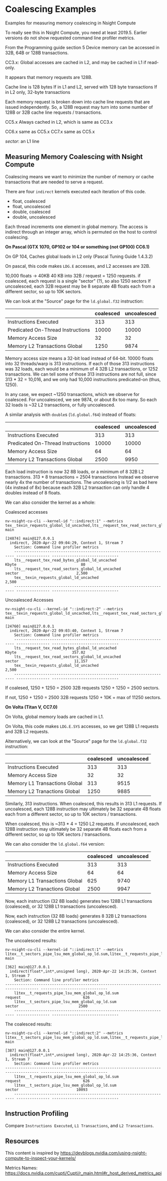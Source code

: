 # Coalescing Examples

Examples for measuring memory coalescing in Nsight Compute

To really see this in Nsight Compute, you need at least 2019.5.
Earlier versions do not show requested command line profiler metrics.


From the Programming guide section 5
Device memory can be accessed in 32B, 64B or 128B transactions.


CC3.x: 
Global accesses are cached in L2, and may be cached in L1 if read-only.

It appears that memory requests are 128B.

Cache line is 128 bytes
If in L1 and L2, served with 128 byte transactions
If in L2 only, 32-byte transactions

Each memory request is broken down into cache line requests that are issued independently. So, a 128B request may turn into some number of 128B or 32B cache line requests / transactions.

CC5.x
 Always cached in L2, which is same as CC3.x

CC6.x same as CC5.x
CC7.x same as CC5.x

*sector*: an L1 line

## Measuring Memory Coalescing with Nsight Compute

Coalescing means we want to minimize the number of memory or cache transactions that are needed to serve a request.

There are four `indirect` kernels executed each iteration of this code.
* float, coalesced
* float, uncoalesced
* double, coalesced
* double, uncoalesced

Each thread increments one element in global memory.
The access is indirect through an integer array, which is permuted on the host to control coalescing.

**On Pascal (GTX 1070, GP102 or 104 or something (not GP100) CC6.1)**

On GP 104, Caches global loads in L2 only (Pascal Tuning Guide 1.4.3.2)

On pascal, this code makes `LDG.E` accesses, and L2 accesses are 32B.

10,000 floats -> 40KB
40 KB into 32B / request = 1250 requests.
if coalesced, each request is a single "sector" (?), so also 1250 sectors
If uncoalesced, each 32B request may be 8 separate 4B floats each from a different sector, so up to 10K sectors.


We can look at the "Source" page for the `ld.global.f32` instruction:

| | coalesced | uncoalesced |
|-|-|-|
| Instructions Executed | 313 | 313 |
| Predicated On-Thread Instructions | 10000 | 10000 |
| Memory Access Size | 32 | 32 |
| Memory L2 Transactions Global | 1250 | 9874 |

Memory access size means a 32-bit load instead of 64-bit.
10000 floats into 32 threads/warp is 313 instructions.
If each of those 313 instructions was 32 loads, each would be a minimum of 4 32B L2 transactions, or 1252 transactions.
We can tell some of those 313 instructions are not full, since 313 * 32 = 10,016, and we only had 10,000 instructions predicated-on (thus, 1250).

In any case, we expect ~1250 transactions, which we observe for coalesced.
For uncoalesced, we see 9874, or about 8x too many.
So each 32 loads is ~32 L2 transactions, or fully uncoalesced.

A similar analysis with `double`s (`ld.global.f64`) instead of floats: 

| | coalesced | uncoalesced |
|-|-|-|
| Instructions Executed | 313 | 313 |
| Predicated On-Thread Instructions | 10000 | 10000 |
| Memory Access Size | 64 | 64 |
| Memory L2 Transactions Global | 2500 | 9950 |

Each load instruction is now 32 8B loads, or a minimum of 8 32B L2 transactions.
313 * 8 transactions = 2504 transactions
Instead we observe nearly 4x the number of transactions.
The uncoalescing is 1/2 as bad here (4x instead of 8x) because each 32B L2 transaction can only handle 4 doubles instead of 8 floats.

We can also consider the kernel as a whole:

Coalesced accesses
```
nv-nsight-cu-cli --kernel-id "::indirect:1" --metrics tex__texin_requests_global_ld_uncached,lts__request_tex_read_sectors_global_ld_uncached,lts__request_tex_read_bytes_global_ld_uncached main
```

```
[24874] main@127.0.0.1
  indirect, 2020-Apr-22 09:04:29, Context 1, Stream 7
    Section: Command line profiler metrics
    ---------------------------------------------------------------------- --------------- ------------------------------
    lts__request_tex_read_bytes_global_ld_uncached                                   Kbyte                             80
    lts__request_tex_read_sectors_global_ld_uncached                                sector                          2,500
    tex__texin_requests_global_ld_uncached                                                                          2,500
    ---------------------------------------------------------------------- --------------- ------------------------------
```

Uncoalesced Accesses
```
nv-nsight-cu-cli --kernel-id "::indirect:2" --metrics tex__texin_requests_global_ld_uncached,lts__request_tex_read_sectors_global_ld_uncached,lts__request_tex_read_bytes_global_ld_uncached main
```

```
[24760] main@127.0.0.1
  indirect, 2020-Apr-22 09:03:40, Context 1, Stream 7
    Section: Command line profiler metrics
    ---------------------------------------------------------------------- --------------- ------------------------------
    lts__request_tex_read_bytes_global_ld_uncached                                   Kbyte                         357.02
    lts__request_tex_read_sectors_global_ld_uncached                                sector                         11,157
    tex__texin_requests_global_ld_uncached                                                                          2,500
    ---------------------------------------------------------------------- --------------- ------------------------------
```

If coalesed, 1250 + 1250 = 2500 32B requests
1250 + 1250 = 2500 sectors.

If not, 1250 + 1250 = 2500 32B requests
1250 + 10K = max of 11250 sectors.


**On Volta (Titan V, CC7.0)**

On Volta, global memory loads are cached in L1.

On Volta, this code makes `LDG.E.SYS` accesses, so we get 128B L1 requests and 32B L2 requests.

Alternatively, we can look at the "Source" page for the `ld.global.f32` instruction:

| | coalesced | uncoalesced |
|-|-|-|
| Instructions Executed | 313 | 313 |
| Memory Access Size | 32 | 32 |
| Memory L1 Transactions Global | 313 | 9515 |
| Memory L2 Tranactions Global | 1250 | 9885 |

Similarly, 313 instructions.
When coalesced, this results in 313 L1 requests.
If uncoalesced, each 128B instruction may ultimately be 32 separate 4B floats each from a different sector, so up to 10K sectors / transactions.

When coalesced, this is ~313 * 4 = 1250 L2 requests.
If uncoalesced, each 128B instruction may ultimately be 32 separate 4B floats each from a different sector, so up to 10K sectors / transactions.

We can also consider the `ld.global.f64` version:

| | coalesced | uncoalesced |
|-|-|-|
| Instructions Executed | 313 | 313 |
| Memory Access Size | 64 | 64 |
| Memory L1 Transactions Global | 625 | 9740 |
| Memory L2 Tranactions Global | 2500 | 9947 |

Now, each instruction (32 8B loads) generates two 128B L1 transactions (coalesced), or 32 128B L1 transactions (uncoalesced).

Now, each instruction (32 8B loads) generates 8 32B L2 transactions (coalesced), or 32 128B L2 transactions (uncoalesced).

We can also consider the entire kernel.

The uncoalesced results:
```
nv-nsight-cu-cli --kernel-id "::indirect:1" --metrics l1tex__t_sectors_pipe_lsu_mem_global_op_ld.sum,l1tex__t_requests_pipe_lsu_mem_global_op_ld.sum main
```

```
[362] main@127.0.0.1
  indirect(float*,int*,unsigned long), 2020-Apr-22 14:25:36, Context 1, Stream 7
    Section: Command line profiler metrics
---------------------------------------------------------------------- --------------- ------------------------------
    l1tex__t_requests_pipe_lsu_mem_global_op_ld.sum                                request                            626
    l1tex__t_sectors_pipe_lsu_mem_global_op_ld.sum                                  sector                           2500
    ---------------------------------------------------------------------- --------------- ------------------------------
```

The coalesced results:
```
nv-nsight-cu-cli --kernel-id "::indirect:2" --metrics l1tex__t_sectors_pipe_lsu_mem_global_op_ld.sum,l1tex__t_requests_pipe_lsu_mem_global_op_ld.sum main
```

```
[387] main@127.0.0.1
  indirect(float*,int*,unsigned long), 2020-Apr-22 14:25:36, Context 1, Stream 7
    Section: Command line profiler metrics
---------------------------------------------------------------------- --------------- ------------------------------
    l1tex__t_requests_pipe_lsu_mem_global_op_ld.sum                                request                            626
    l1tex__t_sectors_pipe_lsu_mem_global_op_ld.sum                                  sector                          10093
    ---------------------------------------------------------------------- --------------- ------------------------------
```




## Instruction Profiling

Compare `Instructions Executed`, `L1 Transactions`, and `L2 Transactions`.

## Resources

This content is inspired by https://devblogs.nvidia.com/using-nsight-compute-to-inspect-your-kernels/

Metrics Names: https://docs.nvidia.com/cupti/Cupti/r_main.html#r_host_derived_metrics_api

